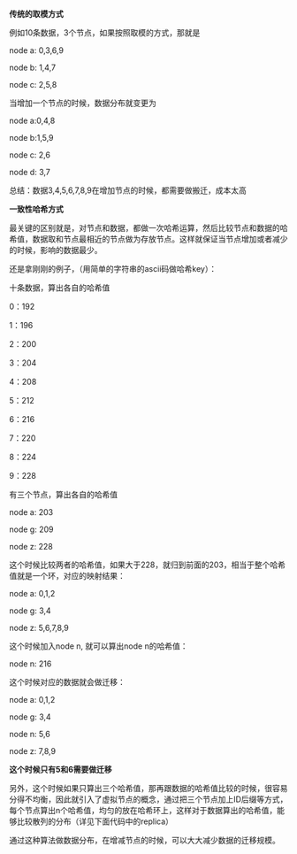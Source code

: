 **传统的取模方式**

例如10条数据，3个节点，如果按照取模的方式，那就是

node a: 0,3,6,9

node b: 1,4,7

node c: 2,5,8

 

当增加一个节点的时候，数据分布就变更为

node a:0,4,8

node b:1,5,9

node c: 2,6

node d: 3,7

 

总结：数据3,4,5,6,7,8,9在增加节点的时候，都需要做搬迁，成本太高

 

**一致性哈希方式**

最关键的区别就是，对节点和数据，都做一次哈希运算，然后比较节点和数据的哈希值，数据取和节点最相近的节点做为存放节点。这样就保证当节点增加或者减少的时候，影响的数据最少。

还是拿刚刚的例子，（用简单的字符串的ascii码做哈希key）：

十条数据，算出各自的哈希值

0：192

1：196

2：200

3：204

4：208

5：212

6：216

7：220

8：224

9：228

 

有三个节点，算出各自的哈希值

node a: 203

node g: 209

node z: 228

 

这个时候比较两者的哈希值，如果大于228，就归到前面的203，相当于整个哈希值就是一个环，对应的映射结果：

node a: 0,1,2

node g: 3,4

node z: 5,6,7,8,9

 

这个时候加入node n, 就可以算出node n的哈希值：

node n: 216

 

这个时候对应的数据就会做迁移：

node a: 0,1,2

node g: 3,4

node n: 5,6

node z: 7,8,9

 

**这个时候只有5和6需要做迁移**

另外，这个时候如果只算出三个哈希值，那再跟数据的哈希值比较的时候，很容易分得不均衡，因此就引入了虚拟节点的概念，通过把三个节点加上ID后缀等方式，每个节点算出n个哈希值，均匀的放在哈希环上，这样对于数据算出的哈希值，能够比较散列的分布（详见下面代码中的replica）

 

通过这种算法做数据分布，在增减节点的时候，可以大大减少数据的迁移规模。